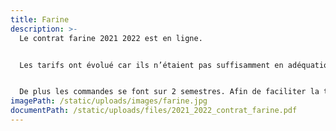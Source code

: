 ```yaml
---
title: Farine
description: >-
  Le contrat farine 2021 2022 est en ligne.


  Les tarifs ont évolué car ils n’étaient pas suffisamment en adéquation avec les charges de production et le temps de travail. Hélène reste à votre disposition pour vous expliquer leur démarche.


  De plus les commandes se font sur 2 semestres. Afin de faciliter la tâche comptable de nos producteurs, il nous est demandé de faire un chèque par semestre dont le montant sera le montant exact de la commande semestrielle (au centime près). Seule exception, pour des commandes annuelles inférieures à 20€, un seul chèque est à faire.
imagePath: /static/uploads/images/farine.jpg
documentPath: /static/uploads/files/2021_2022_contrat_farine.pdf
---
```

